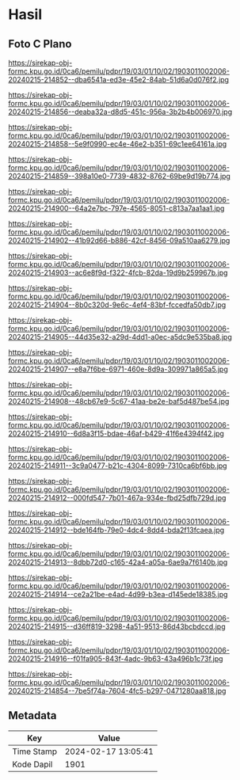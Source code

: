 # Hasil

## Foto C Plano

https://sirekap-obj-formc.kpu.go.id/0ca6/pemilu/pdpr/19/03/01/10/02/1903011002006-20240215-214852--dba6541a-ed3e-45e2-84ab-51d6a0d076f2.jpg

https://sirekap-obj-formc.kpu.go.id/0ca6/pemilu/pdpr/19/03/01/10/02/1903011002006-20240215-214856--deaba32a-d8d5-451c-956a-3b2b4b006970.jpg

https://sirekap-obj-formc.kpu.go.id/0ca6/pemilu/pdpr/19/03/01/10/02/1903011002006-20240215-214858--5e9f0990-ec4e-46e2-b351-69c1ee64161a.jpg

https://sirekap-obj-formc.kpu.go.id/0ca6/pemilu/pdpr/19/03/01/10/02/1903011002006-20240215-214859--398a10e0-7739-4832-8762-69be9d19b774.jpg

https://sirekap-obj-formc.kpu.go.id/0ca6/pemilu/pdpr/19/03/01/10/02/1903011002006-20240215-214900--64a2e7bc-797e-4565-8051-c813a7aa1aa1.jpg

https://sirekap-obj-formc.kpu.go.id/0ca6/pemilu/pdpr/19/03/01/10/02/1903011002006-20240215-214902--41b92d66-b886-42cf-8456-09a510aa6279.jpg

https://sirekap-obj-formc.kpu.go.id/0ca6/pemilu/pdpr/19/03/01/10/02/1903011002006-20240215-214903--ac6e8f9d-f322-4fcb-82da-19d9b259967b.jpg

https://sirekap-obj-formc.kpu.go.id/0ca6/pemilu/pdpr/19/03/01/10/02/1903011002006-20240215-214904--8b0c320d-9e6c-4ef4-83bf-fccedfa50db7.jpg

https://sirekap-obj-formc.kpu.go.id/0ca6/pemilu/pdpr/19/03/01/10/02/1903011002006-20240215-214905--44d35e32-a29d-4dd1-a0ec-a5dc9e535ba8.jpg

https://sirekap-obj-formc.kpu.go.id/0ca6/pemilu/pdpr/19/03/01/10/02/1903011002006-20240215-214907--e8a7f6be-6971-460e-8d9a-309971a865a5.jpg

https://sirekap-obj-formc.kpu.go.id/0ca6/pemilu/pdpr/19/03/01/10/02/1903011002006-20240215-214908--48cb67e9-5c67-41aa-be2e-baf5d487be54.jpg

https://sirekap-obj-formc.kpu.go.id/0ca6/pemilu/pdpr/19/03/01/10/02/1903011002006-20240215-214910--6d8a3f15-bdae-46af-b429-41f6e4394f42.jpg

https://sirekap-obj-formc.kpu.go.id/0ca6/pemilu/pdpr/19/03/01/10/02/1903011002006-20240215-214911--3c9a0477-b21c-4304-8099-7310ca6bf6bb.jpg

https://sirekap-obj-formc.kpu.go.id/0ca6/pemilu/pdpr/19/03/01/10/02/1903011002006-20240215-214912--000fd547-7b01-467a-934e-fbd25dfb729d.jpg

https://sirekap-obj-formc.kpu.go.id/0ca6/pemilu/pdpr/19/03/01/10/02/1903011002006-20240215-214912--bde164fb-79e0-4dc4-8dd4-bda2f13fcaea.jpg

https://sirekap-obj-formc.kpu.go.id/0ca6/pemilu/pdpr/19/03/01/10/02/1903011002006-20240215-214913--8dbb72d0-c165-42a4-a05a-6ae9a7f6140b.jpg

https://sirekap-obj-formc.kpu.go.id/0ca6/pemilu/pdpr/19/03/01/10/02/1903011002006-20240215-214914--ce2a21be-e4ad-4d99-b3ea-d145ede18385.jpg

https://sirekap-obj-formc.kpu.go.id/0ca6/pemilu/pdpr/19/03/01/10/02/1903011002006-20240215-214915--d36ff819-3298-4a51-9513-86d43bcbdccd.jpg

https://sirekap-obj-formc.kpu.go.id/0ca6/pemilu/pdpr/19/03/01/10/02/1903011002006-20240215-214916--f01fa905-843f-4adc-9b63-43a496b1c73f.jpg

https://sirekap-obj-formc.kpu.go.id/0ca6/pemilu/pdpr/19/03/01/10/02/1903011002006-20240215-214854--7be5f74a-7604-4fc5-b297-0471280aa818.jpg


## Metadata

| Key        | Value               |
| ---------- | ------------------- |
| Time Stamp | 2024-02-17 13:05:41 |
| Kode Dapil | 1901                |




